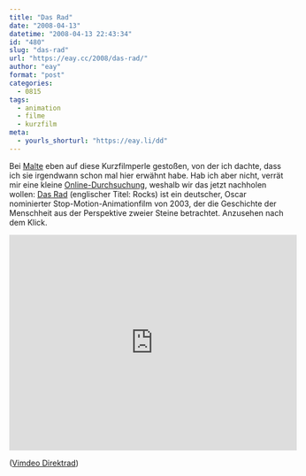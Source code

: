 ```yaml
---
title: "Das Rad"
date: "2008-04-13"
datetime: "2008-04-13 22:43:34"
id: "480"
slug: "das-rad"
url: "https://eay.cc/2008/das-rad/"
author: "eay"
format: "post"
categories:
  - 0815
tags:
  - animation
  - filme
  - kurzfilm
meta:
  - yourls_shorturl: "https://eay.li/dd"
---
```


Bei [Malte](http://www.malte-welding.de/?p=102) eben auf diese Kurzfilmperle gestoßen, von der ich dachte, dass ich sie irgendwann schon mal hier erwähnt habe. Hab ich aber nicht, verrät mir eine kleine [Online-Durchsuchung](http://www.google.com/search?q=site:eayz.net+steine&hl=de&filter=0), weshalb wir das jetzt nachholen wollen: [Das Rad](http://www.imdb.com/title/tt0330801/) (englischer Titel: Rocks) ist ein deutscher, Oscar nominierter Stop-Motion-Animationfilm von 2003, der die Geschichte der Menschheit aus der Perspektive zweier Steine betrachtet. Anzusehen nach dem Klick.

<iframe src="http://player.vimeo.com/video/7867746" width="520" height="390" frameborder="0" webkitallowfullscreen mozallowfullscreen="" allowfullscreen=""></iframe>

 ([Vimdeo Direktrad](http://vimeo.com/7867746))
